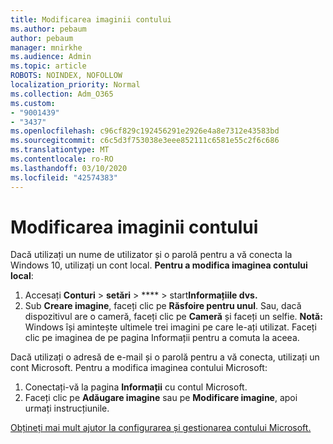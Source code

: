 ```yaml
---
title: Modificarea imaginii contului
ms.author: pebaum
author: pebaum
manager: mnirkhe
ms.audience: Admin
ms.topic: article
ROBOTS: NOINDEX, NOFOLLOW
localization_priority: Normal
ms.collection: Adm_O365
ms.custom:
- "9001439"
- "3437"
ms.openlocfilehash: c96cf829c192456291e2926e4a8e7312e43583bd
ms.sourcegitcommit: c6c5d3f753038e3eee852111c6581e55c2f6c686
ms.translationtype: MT
ms.contentlocale: ro-RO
ms.lasthandoff: 03/10/2020
ms.locfileid: "42574383"
---
```

# <a name="change-account-picture"></a>Modificarea imaginii contului

Dacă utilizați un nume de utilizator și o parolă pentru a vă conecta la Windows 10, utilizați un cont local. **Pentru a modifica imaginea contului local**:

1. Accesați **Conturi** > **setări** > **** > start**Informațiile dvs.**
2. Sub **Creare imagine**, faceți clic pe **Răsfoire pentru unul**. Sau, dacă dispozitivul are o cameră, faceți clic pe **Cameră** și faceți un selfie. 
    **Notă:** Windows își amintește ultimele trei imagini pe care le-ați utilizat. Faceți clic pe imaginea de pe pagina Informații pentru a comuta la aceea.

Dacă utilizați o adresă de e-mail și o parolă pentru a vă conecta, utilizați un cont Microsoft. Pentru a modifica imaginea contului Microsoft:

1. Conectați-vă la pagina **Informații** cu contul Microsoft.
2. Faceți clic pe **Adăugare imagine** sau pe **Modificare imagine**, apoi urmați instrucțiunile.

[Obțineți mai mult ajutor la configurarea și gestionarea contului Microsoft.](https://support.microsoft.com/products/microsoft-account?category=manage-account)
